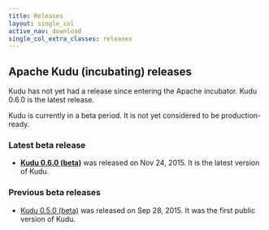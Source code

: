 ```yaml
---
title: Releases
layout: single_col
active_nav: download
single_col_extra_classes: releases
---
```


## Apache Kudu (incubating) releases

Kudu has not yet had a release since entering the Apache incubator.
Kudu 0.6.0 is the latest release.

Kudu is currently in a beta period. It is not yet considered to be production-ready.

### Latest beta release

* **[Kudu 0.6.0 (beta)](0.6.0/)** was released on Nov 24, 2015. It is the latest version of Kudu.

### Previous beta releases

* [Kudu 0.5.0 (beta)](0.5.0/) was released on Sep 28, 2015. It was the first public version of Kudu.
